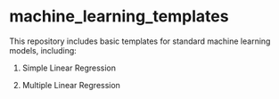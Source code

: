 # machine_learning_templates


This repository includes basic templates for standard machine learning models, including:

1. Simple Linear Regression

2. Multiple Linear Regression
